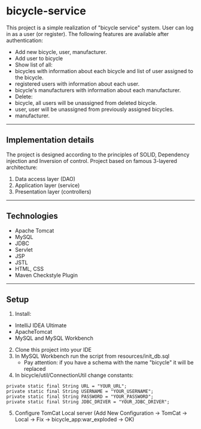 # bicycle-service
This project is a simple realization of "bicycle service" system. User can log in as a user (or register). The following features are available after authentication:

- Add new bicycle, user, manufacturer.
- Add user to bicycle
- Show list of all:
- bicycles with information about each bicycle and list of user assigned to the bicycle.
- registered users with information about each user.
- bicycle's manufacturers with information about each manufacturer.
- Delete:
- bicycle, all users will be unassigned from deleted bicycle.
- user, user will be unassigned from previously assigned bicycles.
- manufacturer.

---
## Implementation details
The project is designed according to the principles of SOLID, Dependency injection and Inversion of control. Project based on famous 3-layered architecture:

1. Data access layer (DAO)
2. Application layer (service)
3. Presentation layer (controllers)

---
## Technologies
- Apache Tomcat
- MySQL
- JDBC
- Servlet
- JSP
- JSTL
- HTML, CSS
- Maven Checkstyle Plugin

---
## Setup
1. Install:
- IntelliJ IDEA Ultimate
- ApacheTomcat
- MySQL and MySQL Workbench
2. Clone this project into your IDE
3. In MySQL Workbench run the script from resources/init_db.sql
    - Pay attention: if you have a schema with the name "bicycle" it will be replaced
4. In bicycle/util/ConnectionUtil change constants:
```
private static final String URL = "YOUR_URL";
private static final String USERNAME = "YOUR_USERNAME";
private static final String PASSWORD = "YOUR_PASSWORD";
private static final String JDBC_DRIVER = "YOUR_JDBC_DRIVER";
```
5. Configure TomCat Local server (Add New Configuration -> TomCat -> Local -> Fix -> bicycle_app:war_exploded -> OK)
